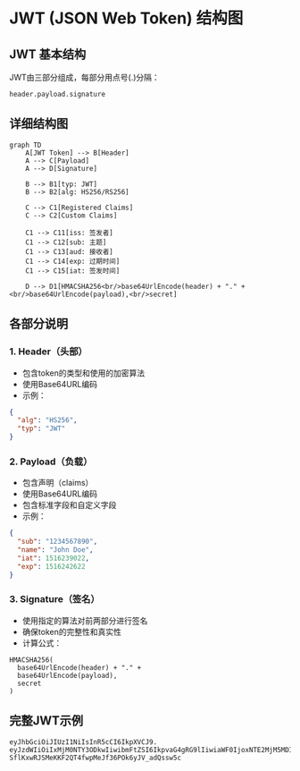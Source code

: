 # JWT (JSON Web Token) 结构图

## JWT 基本结构

JWT由三部分组成，每部分用点号(.)分隔：

```
header.payload.signature
```

## 详细结构图

```mermaid
graph TD
    A[JWT Token] --> B[Header]
    A --> C[Payload]
    A --> D[Signature]
    
    B --> B1[typ: JWT]
    B --> B2[alg: HS256/RS256]
    
    C --> C1[Registered Claims]
    C --> C2[Custom Claims]
    
    C1 --> C11[iss: 签发者]
    C1 --> C12[sub: 主题]
    C1 --> C13[aud: 接收者]
    C1 --> C14[exp: 过期时间]
    C1 --> C15[iat: 签发时间]
    
    D --> D1[HMACSHA256<br/>base64UrlEncode(header) + "." +<br/>base64UrlEncode(payload),<br/>secret]
```

## 各部分说明

### 1. Header（头部）
- 包含token的类型和使用的加密算法
- 使用Base64URL编码
- 示例：
```json
{
  "alg": "HS256",
  "typ": "JWT"
}
```

### 2. Payload（负载）
- 包含声明（claims）
- 使用Base64URL编码
- 包含标准字段和自定义字段
- 示例：
```json
{
  "sub": "1234567890",
  "name": "John Doe",
  "iat": 1516239022,
  "exp": 1516242622
}
```

### 3. Signature（签名）
- 使用指定的算法对前两部分进行签名
- 确保token的完整性和真实性
- 计算公式：
```
HMACSHA256(
  base64UrlEncode(header) + "." +
  base64UrlEncode(payload),
  secret
)
```

## 完整JWT示例

```
eyJhbGciOiJIUzI1NiIsInR5cCI6IkpXVCJ9.
eyJzdWIiOiIxMjM0NTY3ODkwIiwibmFtZSI6IkpvaG4gRG9lIiwiaWF0IjoxNTE2MjM5MDIyfQ.
SflKxwRJSMeKKF2QT4fwpMeJf36POk6yJV_adQssw5c
``` 